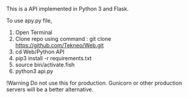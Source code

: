 This is a API implemented in Python 3 and Flask.

To use apy.py file, 
  1. Open Terminal
  2. Clone repo using command : git clone https://github.com/Tekneo/Web.git
  2. cd Web/Python API
  3. pip3 install -r requirements.txt
  4. source bin/activate.fish 
  5. python3 api.py

!Warning Do not use this for production. Gunicorn or other production servers will be a better alternative.

